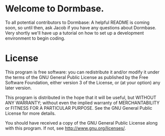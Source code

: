 # Welcome to Dormbase.

To all potential contributors to Dormbase: A helpful README is coming soon, so
until then, ask Jacob if you have any questions about Dormbase. Very shortly
we'll have up a tutorial on how to set up a development environment to begin
coding.

# License

This program is free software: you can redistribute it and/or modify
it under the terms of the GNU General Public License as published by
the Free Software Foundation, either version 3 of the License, or
(at your option) any later version.

This program is distributed in the hope that it will be useful,
but WITHOUT ANY WARRANTY; without even the implied warranty of
MERCHANTABILITY or FITNESS FOR A PARTICULAR PURPOSE.  See the
GNU General Public License for more details.

You should have received a copy of the GNU General Public License
along with this program.  If not, see <http://www.gnu.org/licenses/>.
